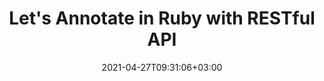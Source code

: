 ---
############################# Static ############################
layout: "product"
date: 2021-04-27T09:31:06+03:00
draft: false

product: "Annotation"
product_tag: "annotation"
platform: "Ruby"
platform_tag: "ruby"

############################# Head ############################
head_title: "Ruby Document & Image Annotation Cloud SDK for PDF Word Excel HTML"
head_description: "Ruby Cloud SDK for managing images and document annotations. Use REST APIs to easily manipulate PDF, image, HTML, Word, Excel, & email annotation."

############################# Header ############################
title: "Let's Annotate in Ruby with RESTful API"
description: "REST API & Cloud SDK for Ruby to build online document & image annotation tools with support for text & image annotation options. Let's annotate!"
button:
    enable: true

############################# SubMenu ############################
submenu:
    enable: true
    
    left:
        img_alt: "GroupDocs.Annotation Cloud SDK for Ruby"
        image: "/sdk/272x272/groupdocs_annotation-for-ruby.webp"
        product: "GroupDocs.Annotation"
        platform: "Ruby"

    middle:
        button:
            # button loop
            - link: "#overview"
              text: "Overview"

            # button loop
            - link: "#features"
              text: "Features"


            # button loop
            - link: "https://docs.groupdocs.cloud/annotation/release-notes/"
              text: "Release Notes"

            # button loop
            - link: "https://purchase.groupdocs.cloud/pricing"
              text: "Pricing"

    right:
        link_download: "https://github.com/groupdocs-annotation-cloud/groupdocs-annotation-cloud-ruby"
        link_learn: "https://docs.groupdocs.cloud/annotation/"
        link_buy: "https://purchase.groupdocs.cloud/buy"

############################# Overview ############################
overview:
    enable: true
    content: |
      GroupDocs.Annotation Cloud SDK for Ruby RESTful APIs is all you need to build document annotator tools in Ruby. Your application will be able to add annotations, watermark overlays, text replacements, redactions, sticky notes and text markups to the business documents of all popular formats such as, PDF, Microsoft Word, Excel, PowerPoint, Outlook, images other formats. Rapidly develop Annotation applications in Ruby using our SDK that works as a wrapper around Ruby APIs and makes the solution cross-platform compatible. Support for 3rd party cloud storage providers, e.g., Amazon S3, Windows Azure, Dropbox and others is also provided.‎



    tabs:
      enable: true
      
      ## TAB ONE ##
      tab_one:
        description: |
          Ruby Gem is required for communicating with the GroupDocs.Annotation Cloud SDK API for Ruby.‎
      
        left:
          enable: false
          icon: "fas fa-crop"
          title: "Figure Annotations"
          content: |
            
        right:
          enable: true
          icon: "fas fa-cubes"
          title: "Ruby Gem"
          content: |
            
      
      ## TAB TWO ##
      tab_two:
        description: |
          GroupDocs.Annotation Cloud SDK APIs support following file formats:‎


        left:
          enable: true
          table:
            # table loop
            - title: "Microsoft Office Formats"
              content: |
                * **Word**: DOC, DOCX, DOCM, DOT, DOTX, RTF
                * **Excel**:  XLS, XLSX, XLSM, XLSB, CSV
                * **PowerPoint**: PPT, PPTX, PPS, PPSX
                * **Visio**: VSD, VSDX, VSS, VST

        right:
          enable: true
          table:
            # table loop
            - title: "Other Formats"
              content: |
                * **OpenDocument**: ODT, OTT, ODS, ODP
                * **Image Files**: BMP, PNG, JPG, JPEG, TIFF, TIF, GIF
                * **Fixed Layout**: PDF
                * **Web**: HTM, HTML
                * **Email**: EML
                * **CAD**: DWG, DXF


      ## TAB THREE ##
      tab_three:
        description: |
          GroupDocs.Annotation set of SDK REST APIs is not dependent on your local operating system or ‎database. We offer our SDK APIs in numerous programming languages and with frequent new ‎additions.‎‎
      
        left:
          enable: true
          table:
            # table loop
            - icon: "fab fa-windows"
              title: "Operating Systems"
              content: |
                * Microsoft Windows Desktop
                * Microsoft Windows Server
                * Linux
                * MacOS

            # table loop
            - icon: "fas fa-code"
              title: "Supported Frameworks"
              content: |
                * Java 7 (1.7) and above

        right:
          enable: true
          table:
            # table loop
            - icon: "fas fa-cogs"
              title: "Development Environments"
              content: |
                * NetBeans
                * IntelliJ IDEA
                * Eclipse
            # table loop
            - icon: "fas fa-tools"
              title: "Build Automation Tool"
              content: |
                * Maven

############################# Features ############################
features:
    enable: true
    title: "Advanced Document Annotation REST API Features"

    feature:
      # feature loop
      - icon: "fas fa-copy"
        content: "Support for Multiple File Formats"

      # feature loop
      - icon: "fas fa-desktop"
        content: "Import Annotation Information from Document & Return the List of Imported Annotations"

      # feature loop
      - icon: "fas fa-comment"
        content: "Export/Add Annotation to a Document & Retrieve the Resultant Document as Stream"
      
      # feature loop
      - icon: "fas fa-puzzle-piece"
        content: "Render Document Pages to Images and Retrieve Images’ Links"

      # feature loop
      - icon: "fas fa-retweet"
        content: "Retrieve Link to Previously Generated Image by Page Number of Annotated Document"

      # feature loop
      - icon: "fas fa-archive"
        content: "Render Document to PDF, Save Resultant Document to Storage & Fetch its Link"

      # feature loop
      - icon: "fas fa-file-pdf"
        content: "Render Document to PDF as an Output Stream"

      # feature loop
      - icon: "fas fa-eye-slash"
        content: "Add Text Redaction Annotation in Slides‎"

      # feature loop
      - icon: "fas fa-file-word"
        content: "Add Annotations to Header/Footer of Microsoft Word Documents"
    
    more_feature:
      # more_feature_loop
      - title: "Easy Integration"
        content: "Integrating GroupDocs.Annotation Cloud SDK into your ruby applications is very easy. No installation is ‎required on the server or client side. Just create an account at GroupDocs.CLOUD to get App SID & ‎key. Following example shows how easy it is to import annotation information using Ruby:‎"

      # more_feature_loop
      - title: "Import Annotation Information - Ruby"
        content: |
          
          ```rb
            # TODO: Get your AppSID and AppKey at https://dashboard.groupdocs.cloud (free registration is required).
            # For complete examples and data files, please go to https://github.com/groupdocs-annotation-cloud/groupdocs-annotation-cloud-ruby
                
            # Extracts annotations from document.
                def get_import
                @config = GroupDocsAnnotationCloud::Configuration.new(Utils::APP_SID, Utils::APP_KEY)
                @config.api_base_url = Utils::API_BASE_URL
                @filename = 'Annotated.pdf'
                @foldername = nil      
                
                @annotation_api = GroupDocsAnnotationCloud::AnnotationApi.from_config(@config)     
                request = GroupDocsAnnotationCloud::GetImportRequest.new(@filename,@foldername)
                
            # Extracts annotations from document.
                response = @annotation_api.get_import request
                puts response
                puts 'completed'
                end
          ```
      # more_feature_loop
      - title: "Support for Numerous Annotation Types"
        content: "Using GroupDocs.Annotation Cloud SDK for Ruby, you can work with diverse types of annotations. The ‎two basic types are; Text Annotations and Figure Annotations.‎

        While using text-based annotation, you can add text comments to selected text; highlight which text ‎should be replaced with what, hide confidential text using text redaction, highlight text with ‎strikethroughs/underlines, and add sticky notes with rich text.‎

        While working with figure annotations, you can add notes to an area highlighted with a rectangle (Area ‎Annotation), add notes to any point in the document (Point Annotation), hide confidential parts of an ‎image or text (Area Redaction), draw freehand lines and shapes (Polyline), arrows pointing to an ‎object (Pointer/Arrow), create text-based watermark overlays (Watermark), and measure the ‎distance between any objects in a document (Distance Annotation).‎"

      # more_feature_loop
      - title: "Easy Customization"
        content: "GroupDocs.Annotation Cloud SDK for Ruby is 100% tested and out of the box running. The SDK is open ‎source and has an MIT license. You can use it, and even customize it for absolutely free of charge.‎‎"
      # more_feature_loop
      - title: "Interactive API Explorer"
        content: "Using our Swagger based API explorer; you can try out GroupDocs.Annotation Cloud SDK for Ruby ‎right away in your browser. This interactive API explorer gives you information about all the resources ‎that the API offers. You can also try your desired operation by interactively providing required ‎parameters.‎"
      

############################# Support ############################
support:
    enable: true

############################# Solutions ############################
solutions:
    enable: true
    title: "GroupDocs.Annotation Cloud Product Family also includes SDKs for other popular languages as listed below:"

    solution:
        # solution loop
        - img_alt: "GroupDocs.Annotation Cloud SDK for cURL"
          image: "/sdk/272x272/groupdocs_annotation-for-curl.webp"
          product: "GroupDocs.Annotation"
          platform: "cURL"
          link: "/annotation/curl/"

        # solution loop
        - img_alt: "GroupDocs.Annotation Cloud SDK for .NET"
          image: "/sdk/272x272/groupdocs_annotation-for-net.webp"
          product: "GroupDocs.Annotation"
          platform: ".NET"
          link: "/annotation/net/"

        # solution loop
        - img_alt: "GroupDocs.Annotation Cloud SDK for Java"
          image: "/sdk/272x272/groupdocs_annotation-for-java.webp"
          product: "GroupDocs.Annotation"
          platform: "Java"
          link: "/annotation/java/"

        # solution loop
        - img_alt: "GroupDocs.Annotation Cloud SDK for PHP"
          image: "/sdk/272x272/groupdocs_annotation-for-php.webp"
          product: "GroupDocs.Annotation"
          platform: "PHP"
          link: "/annotation/php/"

        # solution loop
        - img_alt: "GroupDocs.Annotation Cloud SDK for Python"
          image: "/sdk/272x272/groupdocs_annotation-for-python.webp"
          product: "GroupDocs.Annotation"
          platform: "Python"
          link: "/annotation/python/"

        # solution loop
        - img_alt: "GroupDocs.Annotation Cloud SDK for Ruby"
          image: "/sdk/272x272/groupdocs_annotation-for-ruby.webp"
          product: "GroupDocs.Annotation"
          platform: "Ruby"
          link: "/annotation/ruby/"

        # solution loop
        - img_alt: "GroupDocs.Annotation Cloud SDK for Node.js"
          image: "/sdk/272x272/groupdocs_annotation-for-node.webp"
          product: "GroupDocs.Annotation"
          platform: "Node.js"
          link: "/annotation/nodejs/"

        # solution loop
        - img_alt: "GroupDocs.Annotation Cloud SDK for Android"
          image: "/sdk/272x272/groupdocs_annotation-for-android.webp"
          product: "GroupDocs.Annotation"
          platform: "Android"
          link: "/annotation/android/"

############################# Back to top ###############################
back_to_top:
  enable: true
---
